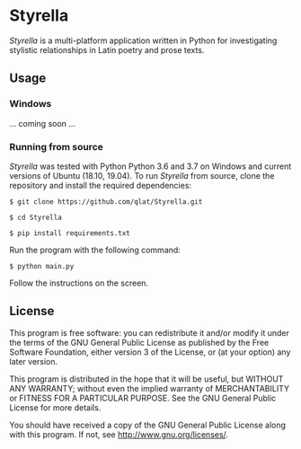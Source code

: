 # Styrella

*Styrella* is a multi-platform application written in Python for investigating stylistic relationships in Latin poetry and prose texts.

## Usage

### Windows

… coming soon …

### Running from source

*Styrella* was tested with Python Python 3.6 and 3.7 on Windows and current versions of Ubuntu (18.10, 19.04). To run *Styrella* from source, clone the repository and install the required dependencies:

`$ git clone https://github.com/qlat/Styrella.git`

`$ cd Styrella`

`$ pip install requirements.txt`

Run the program with the following command:

`$ python main.py`

Follow the instructions on the screen.

## License

This program is free software: you can redistribute it and/or modify it under the terms of the GNU General Public License as published by the Free Software Foundation, either version 3 of the License, or (at your option) any later version. 

This program is distributed in the hope that it will be useful, but WITHOUT ANY WARRANTY; without even the implied warranty of MERCHANTABILITY or FITNESS FOR A PARTICULAR PURPOSE.  See the GNU General Public License for more details.

You should have received a copy of the GNU General Public License along with this program.  If not, see <http://www.gnu.org/licenses/>.